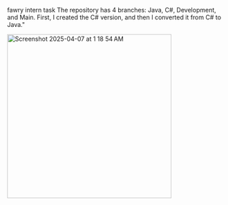 fawry intern task 
The repository has 4 branches: Java, C#, Development, and Main.
First, I created the C# version, and then I converted it from C# to Java."

<img width="380" alt="Screenshot 2025-04-07 at 1 18 54 AM" src="https://github.com/user-attachments/assets/da6a81f7-8bfe-4c47-91d8-5efadaa9bbd8" />

